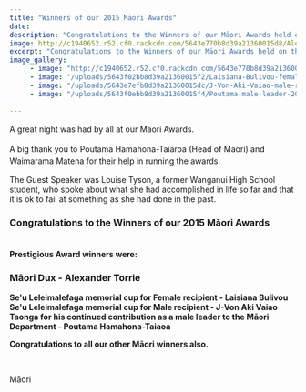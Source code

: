 ```yaml
---
title: "Winners of our 2015 Māori Awards"
date: 
description: "Congratulations to the Winners of our Māori Awards held on the evening of Thursday 29 October at the Wanganui Opera House.  Read the full story for photos..."
image: http://c1940652.r52.cf0.rackcdn.com/5643e770b8d39a21360015d8/Alexander-Torrie-2015-Maori-Dux.jpg
excerpt: "Congratulations to the Winners of our Māori Awards held on the evening of Thursday 29 October at the Wanganui Opera House.  Read the full story for photos..."
image_gallery:
     - image: "http://c1940652.r52.cf0.rackcdn.com/5643e770b8d39a21360015d8/Alexander-Torrie-2015-Maori-Dux.jpg"
     - image: "/uploads/5643f02bb8d39a21360015f2/Laisiana-Bulivou-female-recipient-2015.JPG"
     - image: "/uploads/5643e7efb8d39a21360015dc/J-Von-Aki-Vaiao-male-recipient-2015.JPG"
     - image: "/uploads/5643f0ebb8d39a21360015f4/Poutama-male-leader-2015.JPG"
    
---
```


<p>A great night was had by all at our&nbsp;<span style="line-height: 1.5;">Māori&nbsp;</span><span style="line-height: 1.5;">Awards.&nbsp;</span></p>
<p>A big thank you to Poutama Hamahona-Taiaroa (Head of&nbsp;<span style="line-height: 1.5;">Māori</span><span style="line-height: 1.5;">) and Waimarama Matena for&nbsp;their help in running the awards.</span></p>
<p>The Guest Speaker was Louise Tyson, a former Wanganui High School student, who spoke about what she had accomplished in life so far and that it is ok to fail at something as she had done in the past. &nbsp;</p>
<h3><strong>Congratulations to the Winners of our 2015 Māori Awards&nbsp;<br />&nbsp;</strong></h3>
<p><strong>Prestigious Award winners were:&nbsp;</strong></p>
<h3><strong>Māori Dux - Alexander Torrie</strong><strong><br /></strong></h3>
<p><strong>Se'u Leleimalefaga memorial cup for Female recipient - Laisiana Bulivou</strong><br /><strong><strong>Se'u Leleimalefaga memorial cup for Male recipient</strong>&nbsp;- J-Von Aki Vaiao</strong><br /><strong>Taonga for his continued contribution as a male leader to the Māori Department - Poutama Hamahona-Taiaoa</strong></p>
<p><strong>Congratulations to all our other Māori winners also.</strong></p>
<div><strong><br /></strong></div>
<p class="MsoNormal">Māori</p>

